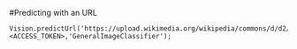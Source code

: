 #Predicting with an URL
```
Vision.predictUrl('https://upload.wikimedia.org/wikipedia/commons/d/d2/Siberian_Husky_with_Blue_Eyes.jpg',<ACCESS_TOKEN>,'GeneralImageClassifier');
```
